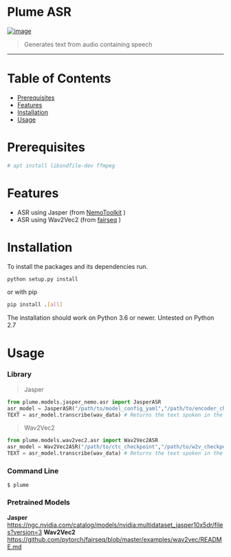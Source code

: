 # Plume ASR

[![image](https://img.shields.io/badge/code%20style-black-000000.svg)](https://github.com/python/black)

> Generates text from audio containing speech
---

# Table of Contents

* [Prerequisites](#prerequisites)
* [Features](#features)
* [Installation](#installation)
* [Usage](#usage)

# Prerequisites
```bash
# apt install libsndfile-dev ffmpeg
```

# Features

* ASR using Jasper (from [NemoToolkit](https://github.com/NVIDIA/NeMo) )
* ASR using Wav2Vec2 (from [fairseq](https://github.com/pytorch/fairseq) )

# Installation
To install the packages and its dependencies run.
```bash
python setup.py install
```
or with pip
```bash
pip install .[all]
```

The installation should work on Python 3.6 or newer. Untested on Python 2.7

# Usage
### Library
> Jasper
```python
from plume.models.jasper_nemo.asr import JasperASR
asr_model = JasperASR("/path/to/model_config_yaml","/path/to/encoder_checkpoint","/path/to/decoder_checkpoint") # Loads the models
TEXT = asr_model.transcribe(wav_data) # Returns the text spoken in the wav
```
> Wav2Vec2
```python
from plume.models.wav2vec2.asr import Wav2Vec2ASR
asr_model = Wav2Vec2ASR("/path/to/ctc_checkpoint","/path/to/w2v_checkpoint","/path/to/target_dictionary") # Loads the models
TEXT = asr_model.transcribe(wav_data) # Returns the text spoken in the wav
```
### Command Line
```
$ plume
```
### Pretrained Models
**Jasper**
https://ngc.nvidia.com/catalog/models/nvidia:multidataset_jasper10x5dr/files?version=3
**Wav2Vec2**
https://github.com/pytorch/fairseq/blob/master/examples/wav2vec/README.md
